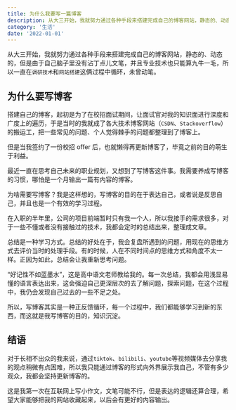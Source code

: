 ```yaml
---
title: 为什么我要写一篇博客
description: 从大三开始，我就努力通过各种手段来搭建完成自己的博客网站，静态的、动态的，但是由于自己脑子里没有沾丁点儿文笔，并且专业技术也只能算九牛一毛，所以一直在`调研技术`和`网站搭建`这俩过程中循环，未曾动笔。
category: '生活'
date: '2022-01-01'
---
```


从大三开始，我就努力通过各种手段来搭建完成自己的博客网站，静态的、动态的，但是由于自己脑子里没有沾丁点儿文笔，并且专业技术也只能算九牛一毛，所以一直在`调研技术`和`网站搭建`这俩过程中循环，未曾动笔。

## 为什么要写博客

搭建自己的博客，起初是为了在校招面试期间，让面试官对我的知识面进行深度和广度上的遍历，于是当时的我就成了各大技术博客网站（`CSDN`、`Stackoverflow`）的搬运工，把一些常见的问题、个人觉得棘手的问题都整理到了博客上。

但是当我签约了一份校招 offer 后，也就懒得再更新博客了，毕竟之前的目的萌生于利益。

最近一直在思考自己未来的职业规划，又想到了写博客这件事。我需要养成写博客的习惯，哪怕是一个月输出一篇有内容的博客。

为啥需要写博客？我是这样想的，写博客的目的在于表达自己，或者说是反思自己，并且也是一个有效的学习过程。

在入职的半年里，公司的项目前端暂时只有我一个人，所以我接手的需求很多，对于一些不懂或者没有接触过的技术，我都会定时的总结出来，整理成文章。

总结是一种学习方式。总结的好处在于，我会复盘所遇到的问题，用现在的思维方式去评价当时的处理手段。有的时候，人在不同时间点的思维方式和角度不太一样。正因为如此，总结会让我重新思考问题。

“好记性不如蓝墨水”，这是高中语文老师教给我的。每一次总结，我都会用浅显易懂的语言表达出来，这会强迫自己更深层次的去了解问题，探索问题，在这个过程中，我仍会发现自己过去的一些不足之处。

所以，写博客其实是一种正反馈循环，每一个过程中，我们都能够学习到新的东西，而这就是我写博客的目的，知识沉淀。

## 结语

对于长相不出众的我来说，通过`tiktok`、`bilibili`、`youtube`等视频媒体去分享我的观点稍微有点困难，所以我只能通过博客的形式向外界展示我自己，不管有多少观众，我都会坚持更新博客的。

这是我第一次在互联网上写小作文，文笔可能不行，但是表达的逻辑还算合理，希望大家能够把我的网站收藏起来，以后会有更好的内容输出。
